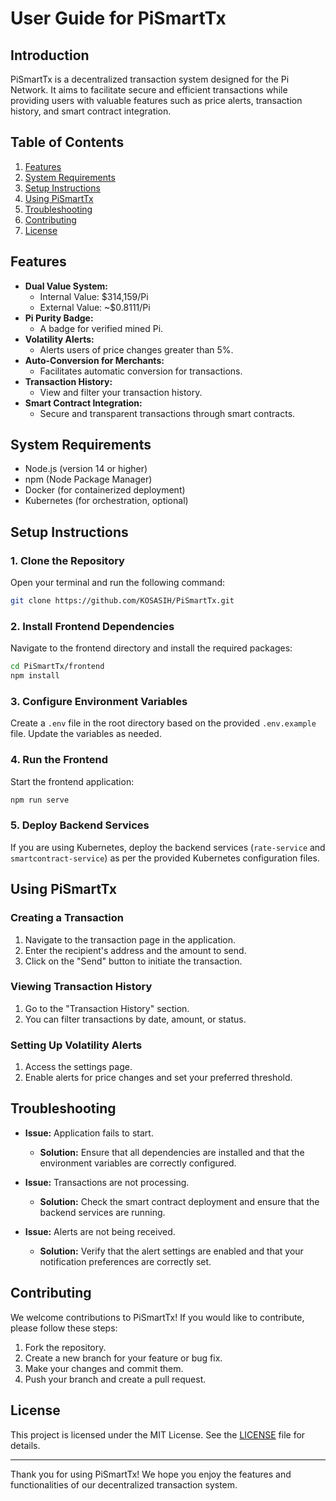 # User Guide for PiSmartTx

## Introduction
PiSmartTx is a decentralized transaction system designed for the Pi Network. It aims to facilitate secure and efficient transactions while providing users with valuable features such as price alerts, transaction history, and smart contract integration.

## Table of Contents
1. [Features](#features)
2. [System Requirements](#system-requirements)
3. [Setup Instructions](#setup-instructions)
4. [Using PiSmartTx](#using-pismartx)
5. [Troubleshooting](#troubleshooting)
6. [Contributing](#contributing)
7. [License](#license)

## Features
- **Dual Value System:** 
  - Internal Value: $314,159/Pi
  - External Value: ~$0.8111/Pi
- **Pi Purity Badge:** 
  - A badge for verified mined Pi.
- **Volatility Alerts:** 
  - Alerts users of price changes greater than 5%.
- **Auto-Conversion for Merchants:** 
  - Facilitates automatic conversion for transactions.
- **Transaction History:** 
  - View and filter your transaction history.
- **Smart Contract Integration:** 
  - Secure and transparent transactions through smart contracts.

## System Requirements
- Node.js (version 14 or higher)
- npm (Node Package Manager)
- Docker (for containerized deployment)
- Kubernetes (for orchestration, optional)

## Setup Instructions

### 1. Clone the Repository
Open your terminal and run the following command:
```bash
git clone https://github.com/KOSASIH/PiSmartTx.git
```

### 2. Install Frontend Dependencies
Navigate to the frontend directory and install the required packages:
```bash
cd PiSmartTx/frontend
npm install
```

### 3. Configure Environment Variables
Create a `.env` file in the root directory based on the provided `.env.example` file. Update the variables as needed.

### 4. Run the Frontend
Start the frontend application:
```bash
npm run serve
```

### 5. Deploy Backend Services
If you are using Kubernetes, deploy the backend services (`rate-service` and `smartcontract-service`) as per the provided Kubernetes configuration files.

## Using PiSmartTx

### Creating a Transaction
1. Navigate to the transaction page in the application.
2. Enter the recipient's address and the amount to send.
3. Click on the "Send" button to initiate the transaction.

### Viewing Transaction History
1. Go to the "Transaction History" section.
2. You can filter transactions by date, amount, or status.

### Setting Up Volatility Alerts
1. Access the settings page.
2. Enable alerts for price changes and set your preferred threshold.

## Troubleshooting
- **Issue:** Application fails to start.
  - **Solution:** Ensure that all dependencies are installed and that the environment variables are correctly configured.
  
- **Issue:** Transactions are not processing.
  - **Solution:** Check the smart contract deployment and ensure that the backend services are running.

- **Issue:** Alerts are not being received.
  - **Solution:** Verify that the alert settings are enabled and that your notification preferences are correctly set.

## Contributing
We welcome contributions to PiSmartTx! If you would like to contribute, please follow these steps:
1. Fork the repository.
2. Create a new branch for your feature or bug fix.
3. Make your changes and commit them.
4. Push your branch and create a pull request.

## License
This project is licensed under the MIT License. See the [LICENSE](LICENSE) file for details.

---

Thank you for using PiSmartTx! We hope you enjoy the features and functionalities of our decentralized transaction system.
```
